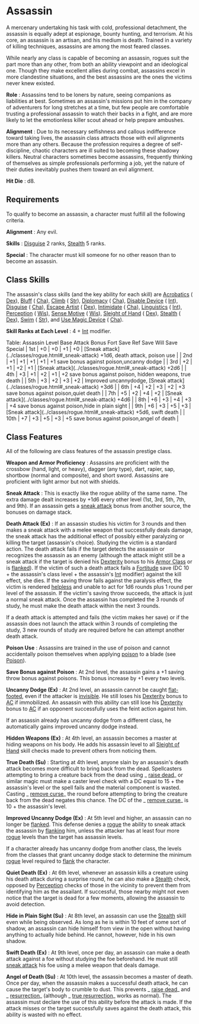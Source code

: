 # Assassin

A mercenary undertaking his task with cold, professional detachment, the assassin is equally adept at espionage, bounty hunting, and terrorism. At his core, an assassin is an artisan, and his medium is death. Trained in a variety of killing techniques, assassins are among the most feared classes.

While nearly any class is capable of becoming an assassin, rogues suit the part more than any other, from both an ability viewpoint and an ideological one. Though they make excellent allies during combat, assassins excel in more clandestine situations, and the best assassins are the ones the victims never knew existed.

**Role** : Assassins tend to be loners by nature, seeing companions as liabilities at best. Sometimes an assassin's missions put him in the company of adventurers for long stretches at a time, but few people are comfortable trusting a professional assassin to watch their backs in a fight, and are more likely to let the emotionless killer scout ahead or help prepare ambushes.

**Alignment** : Due to its necessary selfishness and callous indifference toward taking lives, the assassin class attracts those with evil alignments more than any others. Because the profession requires a degree of self-discipline, chaotic characters are ill suited to becoming these shadowy killers. Neutral characters sometimes become assassins, frequently thinking of themselves as simple professionals performing a job, yet the nature of their duties inevitably pushes them toward an evil alignment.

**Hit Die** : d8.

## Requirements

To qualify to become an assassin, a character must fulfill all the following criteria.

**Alignment** : Any evil.

**Skills** : [Disguise](../skills/disguise.html#_disguise) 2 ranks, [Stealth](../skills/stealth.html#_stealth) 5 ranks.

**Special** : The character must kill someone for no other reason than to become an assassin.

## Class Skills

The assassin's class skills (and the key ability for each skill) are [Acrobatics](../skills/acrobatics.html#_acrobatics) ( [Dex](../gettingStarted.html#_dexterity)), [Bluff](../skills/bluff.html#_bluff) ( [Cha](../gettingStarted.html#_charisma-new)), [Climb](../skills/climb.html#_climb) ( [Str](../gettingStarted.html#_strength)), [Diplomacy](../skills/diplomacy.html#_diplomacy) ( [Cha](../gettingStarted.html#_charisma-new)), [Disable Device](../skills/disableDevice.html#_disable-device) ( [Int](../gettingStarted.html#_intelligence)), [Disguise](../skills/disguise.html#_disguise) ( [Cha](../gettingStarted.html#_charisma-new)), [Escape Artist](../skills/escapeArtist.html#_escape-artist) ( [Dex](../gettingStarted.html#_dexterity)), [Intimidate](../skills/intimidate.html#_intimidate) ( [Cha](../gettingStarted.html#_charisma-new)), [Linguistics](../skills/linguistics.html#_linguistics) ( [Int](../gettingStarted.html#_intelligence)), [Perception](../skills/perception.html#_perception) ( [Wis](../gettingStarted.html#_wisdom)), [Sense Motive](../skills/senseMotive.html#_sense-motive) ( [Wis](../gettingStarted.html#_wisdom)), [Sleight of Hand](../skills/sleightOfHand.html#_sleight-of-hand) ( [Dex](../gettingStarted.html#_dexterity)), [Stealth](../skills/stealth.html#_stealth) ( [Dex](../gettingStarted.html#_dexterity)), [Swim](../skills/swim.html#_swim) ( [Str](../gettingStarted.html#_strength)), and [Use Magic Device](../skills/useMagicDevice.html#_use-magic-device) ( [Cha](../gettingStarted.html#_charisma-new)).

**Skill Ranks at Each Level** : 4 + [Int](../gettingStarted.html#_intelligence) modifier.

<caption>Table: Assassin</caption><thead><tr>
<th>Level</th>
<th>Base Attack Bonus</th>
<th>Fort Save</th>
<th>Ref Save</th>
<th>Will Save</th>
<th>Special</th>
</tr></thead>| 1st | +0 | +0 | +1 | +0 | [Sneak attack](../classes/rogue.html#_sneak-attack) +1d6, death attack, poison use |
| 2nd | +1 | +1 | +1 | +1 | +1 save bonus against poison,uncanny dodge |
| 3rd | +2 | +1 | +2 | +1 | [Sneak attack](../classes/rogue.html#_sneak-attack) +2d6 |
| 4th | +3 | +1 | +2 | +1 | +2 save bonus against poison, hidden weapons, true death |
| 5th | +3 | +2 | +3 | +2 | Improved uncannydodge, [Sneak attack](../classes/rogue.html#_sneak-attack) +3d6 |
| 6th | +4 | +2 | +3 | +2 | +3 save bonus against poison,quiet death |
| 7th | +5 | +2 | +4 | +2 | [Sneak attack](../classes/rogue.html#_sneak-attack) +4d6 |
| 8th | +6 | +3 | +4 | +3 | +4 save bonus against poison,hide in plain sight |
| 9th | +6 | +3 | +5 | +3 | [Sneak attack](../classes/rogue.html#_sneak-attack) +5d6, swift death |
| 10th | +7 | +3 | +5 | +3 | +5 save bonus against poison,angel of death |

## Class Features

All of the following are class features of the assassin prestige class.

**Weapon and Armor Proficiency** : Assassins are proficient with the crossbow (hand, light, or heavy), dagger (any type), dart, rapier, sap, shortbow (normal and composite), and short sword. Assassins are proficient with light armor but not with shields.

**Sneak Attack** : This is exactly like the rogue ability of the same name. The extra damage dealt increases by +1d6 every other level (1st, 3rd, 5th, 7th, and 9th). If an assassin gets a [sneak attack](../classes/rogue.html#_sneak-attack) bonus from another source, the bonuses on damage stack.

**Death Attack (Ex)** : If an assassin studies his victim for 3 rounds and then makes a sneak attack with a melee weapon that successfully deals damage, the sneak attack has the additional effect of possibly either paralyzing or killing the target (assassin's choice). Studying the victim is a standard action. The death attack fails if the target detects the assassin or recognizes the assassin as an enemy (although the attack might still be a sneak attack if the target is denied his [Dexterity](../gettingStarted.html#_dexterity) bonus to his [Armor Class](../combat.html#_armor-class) or is [flanked](../combat.html#_flanking)). If the victim of such a death attack fails a [Fortitude](../combat.html#_fortitude) save (DC 10 + the assassin's class level + the assassin's [Int](../gettingStarted.html#_intelligence) modifier) against the kill effect, she dies. If the saving throw fails against the paralysis effect, the victim is rendered [helpless](../glossary.html#_helpless) and unable to act for 1d6 rounds plus 1 round per level of the assassin. If the victim's saving throw succeeds, the attack is just a normal sneak attack. Once the assassin has completed the 3 rounds of study, he must make the death attack within the next 3 rounds.

If a death attack is attempted and fails (the victim makes her save) or if the assassin does not launch the attack within 3 rounds of completing the study, 3 new rounds of study are required before he can attempt another death attack.

**Poison Use** : Assassins are trained in the use of poison and cannot accidentally poison themselves when applying [poison](../glossary.html#_poison) to a blade (see [Poison](../glossary.html#_poison)).

**Save Bonus against Poison** : At 2nd level, the assassin gains a +1 saving throw bonus against poisons. This bonus increase by +1 every two levels.

**Uncanny Dodge (Ex)** : At 2nd level, an assassin cannot be caught [flat-footed](../glossary.html#_flat-footed), even if the attacker is [invisible](../glossary.html#_invisible). He still loses his [Dexterity](../gettingStarted.html#_dexterity) bonus to [AC](../combat.html#_armor-class) if immobilized. An assassin with this ability can still lose his [Dexterity](../gettingStarted.html#_dexterity) bonus to [AC](../combat.html#_armor-class) if an opponent successfully uses the feint action against him.

If an assassin already has uncanny dodge from a different class, he automatically gains improved uncanny dodge instead.

**Hidden Weapons (Ex)** : At 4th level, an assassin becomes a master at hiding weapons on his body. He adds his assassin level to all [Sleight of Hand](../skills/sleightOfHand.html#_sleight-of-hand) skill checks made to prevent others from noticing them.

**True Death (Su)** : Starting at 4th level, anyone slain by an assassin's death attack becomes more difficult to bring back from the dead. Spellcasters attempting to bring a creature back from the dead using _ [raise dead](../spells/raiseDead.html#_raise-dead)_ or similar magic must make a caster level check with a DC equal to 15 + the assassin's level or the spell fails and the material component is wasted. Casting _ [remove curse](../spells/removeCurse.html#_remove-curse)_ the round before attempting to bring the creature back from the dead negates this chance. The DC of the _ [remove curse](../spells/removeCurse.html#_remove-curse)_ is 10 + the assassin's level.

**Improved Uncanny Dodge (Ex)** : At 5th level and higher, an assassin can no longer be [flanked](../combat.html#_flanking). This defense denies a [rogue](../classes/rogue.html#_rogue) the ability to sneak attack the assassin by [flanking](../combat.html#_flanking) him, unless the attacker has at least four more [rogue](../classes/rogue.html#_rogue) levels than the target has assassin levels.

If a character already has uncanny dodge from another class, the levels from the classes that grant uncanny dodge stack to determine the minimum [rogue](../classes/rogue.html#_rogue) level required to [flank](../combat.html#_flanking) the character.

**Quiet Death (Ex)** : At 6th level, whenever an assassin kills a creature using his death attack during a surprise round, he can also make a [Stealth](../skills/stealth.html#_stealth) check, opposed by [Perception](../skills/perception.html#_perception) checks of those in the vicinity to prevent them from identifying him as the assailant. If successful, those nearby might not even notice that the target is dead for a few moments, allowing the assassin to avoid detection.

**Hide in Plain Sight (Su)** : At 8th level, an assassin can use the [Stealth](../skills/stealth.html#_stealth) skill even while being observed. As long as he is within 10 feet of some sort of shadow, an assassin can hide himself from view in the open without having anything to actually hide behind. He cannot, however, hide in his own shadow.

**Swift Death (Ex)** : At 9th level, once per day, an assassin can make a death attack against a foe without studying the foe beforehand. He must still [sneak attack](../classes/rogue.html#_sneak-attack) his foe using a melee weapon that deals damage.

**Angel of Death (Su)** : At 10th level, the assassin becomes a master of death. Once per day, when the assassin makes a successful death attack, he can cause the target's body to crumble to dust. This prevents _ [raise dead](../spells/raiseDead.html#_raise-dead)_ and _ [resurrection](../spells/resurrection.html#_resurrection)_ (although _ [true resurrection](../spells/trueResurrection.html#_true-resurrection)_ works as normal). The assassin must declare the use of this ability before the attack is made. If the attack misses or the target successfully saves against the death attack, this ability is wasted with no effect.

